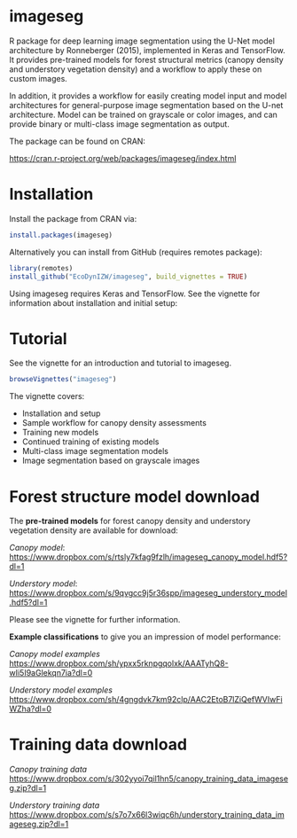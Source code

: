 # imageseg

R package for deep learning image segmentation using the U-Net model architecture by Ronneberger (2015), implemented in Keras and TensorFlow. It provides pre-trained models for forest structural metrics (canopy density and understory vegetation density) and a workflow to apply these on custom images.

In addition, it provides a workflow for easily creating model input and model architectures for general-purpose image segmentation based on the U-net architecture. Model can be trained on grayscale or color images, and can provide binary or multi-class image segmentation as output.

The package can be found on CRAN: 

https://cran.r-project.org/web/packages/imageseg/index.html

# Installation

Install the package from CRAN via:

``` r
install.packages(imageseg)
``` 

Alternatively you can install from GitHub (requires remotes package):

``` r
library(remotes)   
install_github("EcoDynIZW/imageseg", build_vignettes = TRUE)
```

Using imageseg requires Keras and TensorFlow. See the vignette for information about installation and initial setup:

# Tutorial

See the vignette for an introduction and tutorial to imageseg.

``` r
browseVignettes("imageseg")
```

The vignette covers:

* Installation and setup
* Sample workflow for canopy density assessments
* Training new models
* Continued training of existing models
* Multi-class image segmentation models
* Image segmentation based on grayscale images



# Forest structure model download

The **pre-trained models** for forest canopy density and understory vegetation density are available for download:

*Canopy model*: https://www.dropbox.com/s/rtsly7kfag9fzlh/imageseg_canopy_model.hdf5?dl=1

*Understory model*: https://www.dropbox.com/s/9qvgcc9j5r36spp/imageseg_understory_model.hdf5?dl=1

Please see the vignette for further information.

**Example classifications** to give you an impression of model performance:

*Canopy model examples*  https://www.dropbox.com/sh/ypxx5rknpgqolxk/AAATyhQ8-wIi5I9aGlekqn7ia?dl=0

*Understory model examples* https://www.dropbox.com/sh/4gngdvk7km92clp/AAC2EtoB7lZiQefWVIwFiWZha?dl=0


# Training data download

*Canopy training data*  https://www.dropbox.com/s/302yyoi7qil1hn5/canopy_training_data_imageseg.zip?dl=1

*Understory training data*  https://www.dropbox.com/s/s7o7x66l3wiqc6h/understory_training_data_imageseg.zip?dl=1
